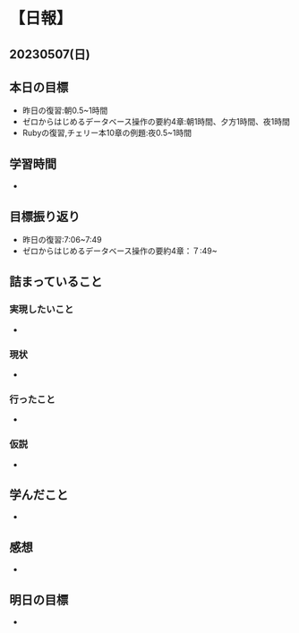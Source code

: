 # 【日報】
## 20230507(日)
## 本日の目標
- 昨日の復習:朝0.5~1時間
- ゼロからはじめるデータベース操作の要約4章:朝1時間、夕方1時間、夜1時間
- Rubyの復習,チェリー本10章の例題:夜0.5~1時間

## 学習時間
- 

## 目標振り返り
- 昨日の復習:7:06~7:49
- ゼロからはじめるデータベース操作の要約4章：７:49~

## 詰まっていること
### 実現したいこと 
- 
### 現状
- 
### 行ったこと 
- 
### 仮説
- 

## 学んだこと
- 

## 感想
- 

## 明日の目標
- 


